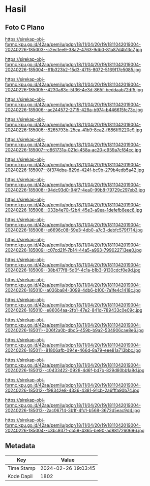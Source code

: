 # Hasil

## Foto C Plano

https://sirekap-obj-formc.kpu.go.id/42aa/pemilu/pdpr/18/11/04/20/19/1811042019004-20240226-185003--c2ec1ee9-38a2-4763-9db0-81a87d4b13c7.jpg

https://sirekap-obj-formc.kpu.go.id/42aa/pemilu/pdpr/18/11/04/20/19/1811042019004-20240226-185004--61b323b2-15d3-47f5-8072-5169f17e5085.jpg

https://sirekap-obj-formc.kpu.go.id/42aa/pemilu/pdpr/18/11/04/20/19/1811042019004-20240226-185005--4230a83c-5f36-4e3d-865f-beddaab72df5.jpg

https://sirekap-obj-formc.kpu.go.id/42aa/pemilu/pdpr/18/11/04/20/19/1811042019004-20240226-185006--ac244572-2715-429a-b974-b446615fc73c.jpg

https://sirekap-obj-formc.kpu.go.id/42aa/pemilu/pdpr/18/11/04/20/19/1811042019004-20240226-185006--8265793b-25ca-41b9-8ca2-f686ff9220c9.jpg

https://sirekap-obj-formc.kpu.go.id/42aa/pemilu/pdpr/18/11/04/20/19/1811042019004-20240226-185007--c861731a-021d-458a-ac20-c959a7cf84cc.jpg

https://sirekap-obj-formc.kpu.go.id/42aa/pemilu/pdpr/18/11/04/20/19/1811042019004-20240226-185007--8f374dba-829d-424f-bc9b-279b4edb5a42.jpg

https://sirekap-obj-formc.kpu.go.id/42aa/pemilu/pdpr/18/11/04/20/19/1811042019004-20240226-185008--94dc93d0-94f7-4ea0-99b8-79729c297eb3.jpg

https://sirekap-obj-formc.kpu.go.id/42aa/pemilu/pdpr/18/11/04/20/19/1811042019004-20240226-185008--033b4e70-f2b4-45e3-a9ea-1defefb6eec8.jpg

https://sirekap-obj-formc.kpu.go.id/42aa/pemilu/pdpr/18/11/04/20/19/1811042019004-20240226-185008--e6696c08-59e3-4db0-a7c3-debfc579f714.jpg

https://sirekap-obj-formc.kpu.go.id/42aa/pemilu/pdpr/18/11/04/20/19/1811042019004-20240226-185009--c07cd21f-7b14-44a5-a963-799022713ee0.jpg

https://sirekap-obj-formc.kpu.go.id/42aa/pemilu/pdpr/18/11/04/20/19/1811042019004-20240226-185009--38b477f8-5d0f-4c1a-b1b3-9130cdcf0e9d.jpg

https://sirekap-obj-formc.kpu.go.id/42aa/pemilu/pdpr/18/11/04/20/19/1811042019004-20240226-185010--a036ba84-3099-4db6-b100-7a1fe4c1418c.jpg

https://sirekap-obj-formc.kpu.go.id/42aa/pemilu/pdpr/18/11/04/20/19/1811042019004-20240226-185010--e86064aa-2fb1-47e2-841d-789433c0e09c.jpg

https://sirekap-obj-formc.kpu.go.id/42aa/pemilu/pdpr/18/11/04/20/19/1811042019004-20240226-185011--006f2a0b-dbc5-459b-b9a2-534906cae8e6.jpg

https://sirekap-obj-formc.kpu.go.id/42aa/pemilu/pdpr/18/11/04/20/19/1811042019004-20240226-185011--81806afb-094e-466d-8a79-eee81a713bbc.jpg

https://sirekap-obj-formc.kpu.go.id/42aa/pemilu/pdpr/18/11/04/20/19/1811042019004-20240226-185012--c0433422-0928-4d6f-bd7b-829d80bb1a8d.jpg

https://sirekap-obj-formc.kpu.go.id/42aa/pemilu/pdpr/18/11/04/20/19/1811042019004-20240226-185012--f98342e8-4336-4381-91cb-2a6fffa90b74.jpg

https://sirekap-obj-formc.kpu.go.id/42aa/pemilu/pdpr/18/11/04/20/19/1811042019004-20240226-185013--2ac06714-3b1f-4fc1-b568-3672d5eac9d4.jpg

https://sirekap-obj-formc.kpu.go.id/42aa/pemilu/pdpr/18/11/04/20/19/1811042019004-20240226-185004--c3bc937f-cb59-4365-be90-ad8817260696.jpg


## Metadata

| Key        | Value               |
| ---------- | ------------------- |
| Time Stamp | 2024-02-26 19:03:45 |
| Kode Dapil | 1802                |



